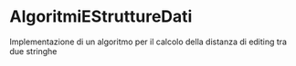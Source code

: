 # AlgoritmiEStruttureDati
Implementazione di un algoritmo per il calcolo della distanza di editing tra due stringhe
